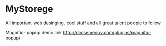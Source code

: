 MyStorege
=========

All important web desinging, cool stuff and all great talent people to follow

Magnific- popup demo link
http://dimsemenov.com/plugins/magnific-popup/

